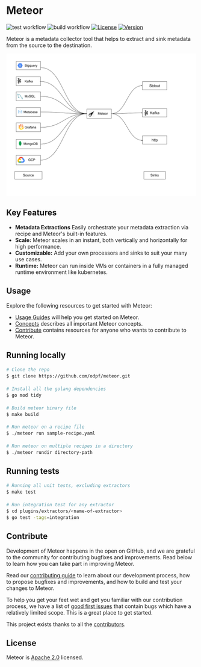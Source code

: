 # Meteor

![test workflow](https://github.com/odpf/meteor/actions/workflows/test.yml/badge.svg)
![build workflow](https://github.com/odpf/meteor/actions/workflows/build.yml/badge.svg)
[![License](https://img.shields.io/badge/License-Apache%202.0-blue.svg?logo=apache)](LICENSE)
[![Version](https://img.shields.io/github/v/release/odpf/meteor?logo=semantic-release)](Version)

Meteor is a metadata collector tool that helps to extract and sink metadata from the source to the destination.

<p align="center"><img src="./docs/assets/overview.svg" /></p>

## Key Features

* **Metadata Extractions** Easily orchestrate your metadata extraction via recipe and Meteor's built-in features.
* **Scale:** Meteor scales in an instant, both vertically and horizontally for high performance.
* **Customizable:** Add your own processors and sinks to suit your many use cases.
* **Runtime:** Meteor can run inside VMs or containers in a fully managed runtime environment like kubernetes.

## Usage

Explore the following resources to get started with Meteor:

* [Usage Guides](docs/guides/usage.md) will help you get started on Meteor.
* [Concepts](docs/concepts/overview.md) describes all important Meteor concepts.
* [Contribute](docs/contribute/contributing.md) contains resources for anyone who wants to contribute to Meteor.

## Running locally

```sh
# Clone the repo
$ git clone https://github.com/odpf/meteor.git

# Install all the golang dependencies
$ go mod tidy

# Build meteor binary file
$ make build

# Run meteor on a recipe file
$ ./meteor run sample-recipe.yaml

# Run meteor on multiple recipes in a directory
$ ./meteor rundir directory-path
```

## Running tests 
```sh
# Running all unit tests, excluding extractors
$ make test

# Run integration test for any extractor
$ cd plugins/extractors/<name-of-extractor>
$ go test -tags=integration
```

## Contribute

Development of Meteor happens in the open on GitHub, and we are grateful to the community for contributing bugfixes and improvements. Read below to learn how you can take part in improving Meteor.

Read our [contributing guide](docs/contribute/contributing.md) to learn about our development process, how to propose bugfixes and improvements, and how to build and test your changes to Meteor.

To help you get your feet wet and get you familiar with our contribution process, we have a list of [good first issues](https://github.com/odpf/meteor/labels/good%20first%20issue) that contain bugs which have a relatively limited scope. This is a great place to get started.

This project exists thanks to all the [contributors](https://github.com/odpf/meteor/graphs/contributors).


## License
Meteor is [Apache 2.0](LICENSE) licensed.
